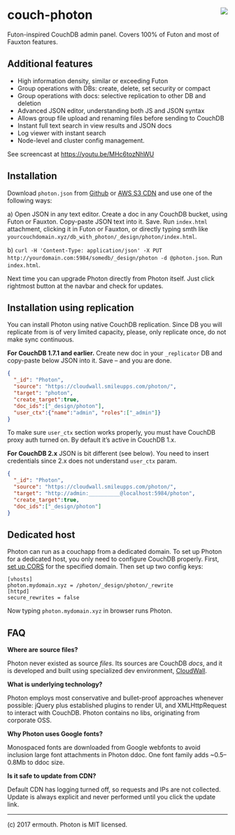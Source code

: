 # <img align="right" src="http://jquerymy.com/kod/photon-github.png" /> couch-photon
Futon-inspired CouchDB admin panel. Covers 100% of Futon and most of Fauxton features.

## Additional features

* High information density, similar or exceeding Futon
* Group operations with DBs: create, delete, set security or compact
* Group operations with docs: selective replication to other DB and deletion
* Advanced JSON editor, understanding both JS and JSON syntax
* Allows group file upload and renaming files before sending to CouchDB
* Instant full text search in view results and JSON docs
* Log viewer with instant search
* Node-level and cluster config management.

See screencast at https://youtu.be/MHc6tozNhWU

## Installation
Download `photon.json` from [Github](https://raw.githubusercontent.com/ermouth/couch-photon/master/photon.json) or [AWS S3 CDN](https://s3-eu-west-1.amazonaws.com/cdn.cloudwall.me/photon/photon.json) and use one of the following ways:

a) Open JSON in any text editor. Create a doc in any CouchDB bucket, using Futon or Fauxton. Copy-paste JSON text into it. Save. Run `index.html` attachment, clicking it in Futon or Fauxton, or directly typing smth like `yourcouchdomain.xyz/db_with_photon/_design/photon/index.html`.

b) `curl -H 'Content-Type: application/json' -X PUT http://yourdomain.com:5984/somedb/_design/photon -d @photon.json`. Run `index.html`.

Next time you can upgrade Photon directly from Photon itself. Just click rightmost button at the navbar and check for updates.

## Installation using replication
You can install Photon using native CouchDB replication. Since DB you will replicate from is of very limited capacity, please, only replicate once, do not make sync continuous.

__For CouchDB 1.7.1 and earlier.__ Create new doc in your `_replicator` DB and copy-paste below JSON into it. Save – and you are done.
```json
{
  "_id": "Photon",
  "source": "https://cloudwall.smileupps.com/photon/",
  "target": "photon",
  "create_target":true,
  "doc_ids":["_design/photon"],
  "user_ctx":{"name":"admin", "roles":["_admin"]}
}
```
To make sure `user_ctx` section works properly, you must have CouchDB proxy auth turned on. By default it’s active in CouchDB 1.x.

__For CouchDB 2.x__ JSON is bit different (see below). You need to insert credentials since 2.x does not understand `user_ctx` param.
```json
{
  "_id": "Photon",
  "source": "https://cloudwall.smileupps.com/photon/",
  "target": "http://admin:__________@localhost:5984/photon",
  "create_target":true,
  "doc_ids":["_design/photon"]
}
```

## Dedicated host

Photon can run as a couchapp from a dedicated domain. To set up Photon for a dedicated host, 
you only need to configure CouchDB properly. First, [set up CORS](https://cloudwall.me/docs/sync.html#h-1co7nyhc) 
for the specified domain. Then set up two config keys:
```
[vhosts] 
photon.mydomain.xyz = /photon/_design/photon/_rewrite
[httpd]
secure_rewrites = false
```
Now typing `photon.mydomain.xyz` in browser runs Photon.

## FAQ

__Where are source files?__

Photon never existed as source _files_. Its sources are CouchDB _docs_, and it is developed and built using specialized dev environment, [CloudWall](http://cloudwall.me).

__What is underlying technology?__

Photon employs most conservative and bullet-proof approaches whenever possible: jQuery plus established plugins to render UI, and XMLHttpRequest to interact with CouchDB. Photon contains no libs, originating from corporate OSS. 

__Why Photon uses Google fonts?__

Monospaced fonts are downloaded from Google webfonts to avoid inclusion large font attachments in Photon ddoc. One font family adds ~0.5–0.8Mb to ddoc size.

__Is it safe to update from CDN?__

Default CDN has logging turned off, so requests and IPs are not collected. Update is always explicit and never performed until you click the update link. 

---

(c) 2017 ermouth. Photon is MIT licensed.

